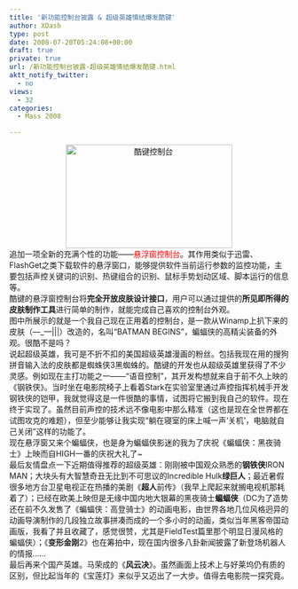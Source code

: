 ```yaml
---
title: '新功能控制台披露 & 超级英雄情结爆发酷键'
author: XDash
type: post
date: 2008-07-20T05:24:08+00:00
draft: true
private: true
url: /新功能控制台披露-超级英雄情结爆发酷键.html
aktt_notify_twitter:
  - no
views:
  - 32
categories:
  - Mass 2008

---
```

<div style="text-align: center">
  <img loading="lazy" decoding="async" class="aligncenter size-medium wp-image-42" title="酷键控制台" src="http://xdash.cn/wp-content/uploads/2008/07/screen1-300x187.jpg" alt="酷键控制台" width="300" height="187" />
</div>

<div>
</div>

<div>
  追加一项全新的充满个性的功能——<span style="color: #ff0000">悬浮窗控制台</span>。其作用类似于迅雷、FlashGet之类下载软件的悬浮窗口，能够提供软件当前运行参数的监控功能，主要包括声控关键词的识别、热键组合的识别、鼠标手势划动区域、脚本运行的信息等。
</div>

<div>
</div>

<div>
  酷键的悬浮窗控制台将<strong>完全开放皮肤设计接口</strong>，用户可以通过提供的<strong>所见即所得的皮肤制作工具</strong>进行简单的制作，就能完成自己喜欢的控制台外观。
</div>

<div>
</div>

<div>
  图中所展示的就是一个我自己现在正用着的控制台，是一款从Winamp上扒下来的皮肤（—_—|||）改造的，名叫“BATMAN BEGINS”，蝙蝠侠的高精尖装备的外观。很酷不是吗？
</div>

<div>
</div>

<div>
  说起超级英雄，我可是不折不扣的美国超级英雄漫画的粉丝。包括我现在用的搜狗拼音输入法的皮肤都是蜘蛛侠3黑蜘蛛的。酷键的开发也从超级英雄里获得了不少灵感。例如现在主打功能之一——“语音控制”，其开发构想就来自于前不久上映的《钢铁侠》。当时坐在电影院椅子上看着Stark在实验室里通过声控指挥机械手开发钢铁侠的铠甲，我就觉得这是一件很酷的事情，试图将它搬到我自己的软件。现在终于实现了。虽然目前声控的技术远不像电影中那么精准（这也是现在全世界都在试图攻克的难题），但至少能够让我实现“躺在寝室的床上喊一声‘关机’，电脑就自己关闭”这样的功能了。
</div>

<div>
</div>

<div>
  现在悬浮窗又来个蝙蝠侠，也是身为蝙蝠侠影迷的我为了庆祝《蝙蝠侠：黑夜骑士》上映而自HIGH一番的庆祝大礼了~
</div>

<div>
</div>

<div>
  最后友情盘点一下近期值得推荐的超级英雄：刚刚被中国观众熟悉的<strong>钢铁侠</strong>IRON MAN；大块头有大智慧奇丑无比到不可思议的Incredible Hulk<strong>绿巨人</strong>；最近暑假很多地方台卫星电视正在热播的美剧《<strong>超人</strong>前传》（我早上爬起来就搁电视机那耗着了）；已经在欧美上映但是无缘中国内地大银幕的黑夜骑士<strong>蝙蝠侠</strong>（DC为了造势还在前不久发售了《蝙蝠侠：高登骑士》的动画电影，由世界各地几位风格迥异的动画导演制作的几段独立故事拼凑而成的一个多小时的动画，类似当年黑客帝国动画版，我看了并且收藏了，感觉很赞，尤其是FieldTest篇里那个明显日漫风格的蝙蝠侠）；《<strong>变形金刚</strong>2》也在筹拍中，现在国内很多八卦新闻披露了新登场机器人的情报……
</div>

<div>
</div>

<div>
  最后再来个国产英雄。马荣成的《<strong>风云决</strong>》。虽然画面上技术上与好莱坞仍有质的区别，但比起当年的《宝莲灯》来似乎又迈出了一大步。值得去电影院一探究竟。
</div>